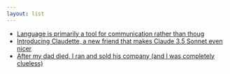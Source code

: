 ```yaml
---
layout: list
---
```


 - [Language is primarily a tool for communication rather than thoug](https://gwern.net/doc/psychology/linguistics/2024-fedorenko.pdf)
 - [Introducing Claudette, a new friend that makes Claude 3.5 Sonnet even nicer](https://www.answer.ai/posts/2024-06-21-claudette.html)
 - [After my dad died, I ran and sold his company (and I was completely clueless)](https://anandsanwal.me/2018/06/19/dad-company-sale/)
